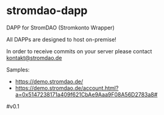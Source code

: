# stromdao-dapp
DAPP for StromDAO (Stromkonto Wrapper)

All DAPPs are designed to host on-premise!

In order to receive commits on your server please contact kontakt@stromdao.de

Samples:
- https://demo.stromdao.de/ 
- https://demo.stromdao.de/account.html?a=0x5147238171a409f621CbAe9Aaa9F08A56D2783a8#

#v0.1
